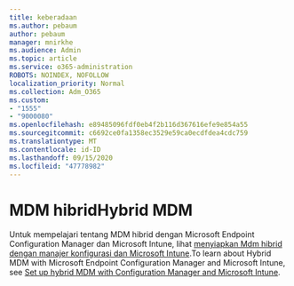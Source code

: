 ```yaml
---
title: keberadaan
ms.author: pebaum
author: pebaum
manager: mnirkhe
ms.audience: Admin
ms.topic: article
ms.service: o365-administration
ROBOTS: NOINDEX, NOFOLLOW
localization_priority: Normal
ms.collection: Adm_O365
ms.custom:
- "1555"
- "9000080"
ms.openlocfilehash: e89485096fdf0eb4f2b116d367616efe9e854a55
ms.sourcegitcommit: c6692ce0fa1358ec3529e59ca0ecdfdea4cdc759
ms.translationtype: MT
ms.contentlocale: id-ID
ms.lasthandoff: 09/15/2020
ms.locfileid: "47778982"
---
```

# <a name="hybrid-mdm"></a><span data-ttu-id="f6ef9-102">MDM hibrid</span><span class="sxs-lookup"><span data-stu-id="f6ef9-102">Hybrid MDM</span></span>

<span data-ttu-id="f6ef9-103">Untuk mempelajari tentang MDM hibrid dengan Microsoft Endpoint Configuration Manager dan Microsoft Intune, lihat [menyiapkan Mdm hibrid dengan manajer konfigurasi dan Microsoft Intune](https://docs.microsoft.com/configmgr/mdm/deploy-use/setup-hybrid-mdm).</span><span class="sxs-lookup"><span data-stu-id="f6ef9-103">To learn about Hybrid MDM with Microsoft Endpoint Configuration Manager and Microsoft Intune, see [Set up hybrid MDM with Configuration Manager and Microsoft Intune](https://docs.microsoft.com/configmgr/mdm/deploy-use/setup-hybrid-mdm).</span></span>